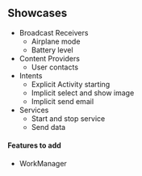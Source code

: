 ## Showcases
- Broadcast Receivers
    - Airplane mode
    - Battery level
- Content Providers
    - User contacts
- Intents
    - Explicit Activity starting
    - Implicit select and show image
    - Implicit send email
- Services
    - Start and stop service
    - Send data

#### Features to add
- WorkManager